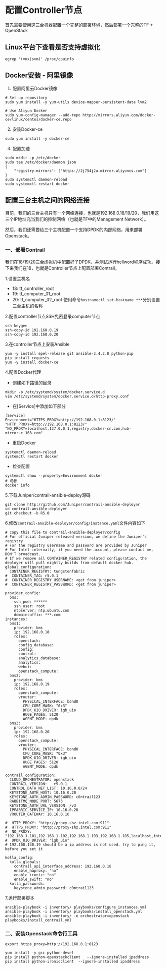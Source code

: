 # 配置Controller节点

首先需要使用这三台机器配置一个完整的部署环境，然后部署一个完整的TF + OpenStack

## Linux平台下查看是否支持虚拟化

```shell
egrep '(vmx|svm)' /proc/cpuinfo
```

## Docker安装 - 阿里镜像

1. 配置阿里云Docker镜像
```shell
# Set up repository
sudo yum install -y yum-utils device-mapper-persistent-data lvm2

# Use Aliyun Docker
sudo yum-config-manager --add-repo http://mirrors.aliyun.com/docker-ce/linux/centos/docker-ce.repo
```

2. 安装Docker-ce
```shell
sudo yum install -y docker-ce
```

3. 配置加速
```shell
sudo mkdir -p /etc/docker
sudo tee /etc/docker/daemon.json
{
  	"registry-mirrors": ["https://2j754j2u.mirror.aliyuncs.com"]
}
sudo systemctl daemon-reload
sudo systemctl restart docker
```

## 配置三台主机之间的网络连接
目前，我们的三台主机只有一个网络连接，也就是192.168.0.18/19/20，我们用这三个IP地址充当我们的控制网络（也就是TF中的Management Network）。

然后，我们还需要给三个主机配置一个支持DPDK的内部网络，用来部署Openstack。

### 一、部署Contrail

我们在18/19/20三台虚拟机中配置好了DPDK，并测试运行hellword程序成功。接下来我们在18，也就是Controller节点上配置部署Contrail。

1.设置主机名
- 18: tf_controller_root
- 19: tf_computer_01_root
- 20: tf_computer_02_root
使用命令`hostnamectl set-hostname ***`分别设置三台主机的名称

2.配置controller节点SSH免密登录computer节点
```
ssh-keygen
ssh-copy-id 192.168.0.19
ssh-copy-id 192.168.0.20
```

3.在controller节点上安装Ansible
```
yum -y install epel-release git ansible-2.4.2.0 python-pip
pip install requests
yum -y install docker-ce
```

4.配置Docker代理

- 创建如下路径的目录
```
mkdir -p /etc/systemd/system/docker.service.d
vim /etc/systemd/system/docker.service.d/http-proxy.conf
```

- 在[Service]中添加如下部分
```
[Service]
Environment="HTTPS_PROXY=http://192.168.0.1:8123/" "HTTP_PROXY=http://192.168.0.1:8123/" "NO_PROXY=localhost,127.0.0.1,registry.docker-cn.com,hub-mirror.c.163.com"
```

- 重启Docker
```
systemctl daemon-reload
systemctl restart docker
```

- 检查配置
```
systemctl show --property=Environment docker
# 或者
docker info
```


5.下载Juniper/contrail-ansible-deploy源码
```
git clone http://github.com/Juniper/contrail-ansible-deployer
cd contrail-ansible-deployer
git checkout -b R5.0
```

6.修改`contrail-ansible-deployer/config/instance.yaml`文件内容如下

```
# copy this file to contrail-ansible-deployer/config
# For official Juniper released version, we define the Juniper's registry
# For the registry username and password are provided by Juniper
# For Intel internally, if you need the account, please contact me, DON'T broadcast.
# If we remove all CONTAINER_REGISTRY related configuration, the deployer will pull nightly builds from default docker hub.
global_configuration:
  CONTAINER_REGISTRY: tungstenfabric
#  CONTAINER_TAG: r5.0.1
#  CONTAINER_REGISTRY_USERNAME: <get from juniper>
#  CONTAINER_REGISTRY_PASSWORD: <get from juniper>

provider_config:
  bms:
    ssh_pwd: ******
    ssh_user: root
    ntpserver: ntp.ubuntu.com
    domainsuffix: ***.com
instances:
  bms1:
    provider: bms
    ip: 192.168.0.18
    roles:
      openstack:
      config_database:
      config:
      control:
      analytics_database:
      analytics:
      webui:
      openstack_compute:
  bms2:
    provider: bms
    ip: 192.168.0.19
    roles:
      openstack_compute:
      vrouter:
        PHYSICAL_INTERFACE: bond0
        CPU_CORE_MASK: "0x3"
        DPDK_UIO_DRIVER: igb_uio
        HUGE_PAGES: 5120
        AGENT_MODE: dpdk
  bms3:
    provider: bms
    ip: 192.168.0.20
    roles:
      openstack_compute:
      vrouter:
        PHYSICAL_INTERFACE: bond0 
        CPU_CORE_MASK: "0x3"
        DPDK_UIO_DRIVER: igb_uio
        HUGE_PAGES: 5120
        AGENT_MODE: dpdk

contrail_configuration:
  CLOUD_ORCHESTRATOR: openstack
  CONTRAIL_VERSION:   r5.0.1
  CONTROL_DATA_NET_LIST: 10.16.0.0/24
  KEYSTONE_AUTH_HOST: 10.16.0.20
  KEYSTONE_AUTH_ADMIN_PASSWORD: c0ntrail123
  RABBITMQ_NODE_PORT: 5673
  KEYSTONE_AUTH_URL_VERSION: /v3
  IPFABRIC_SERVICE_IP: 10.16.0.20
  VROUTER_GATEWAY: 10.16.0.10

#  HTTP_PROXY: "http://proxy-shz.intel.com:911"
#  HTTPS_PROXY: "http://proxy-shz.intel.com:911"
#  NO_PROXY: "192.168.1.101,192.168.1.102,192.168.1.103,192.168.1.105,localhost,intel.com"
#  DPDK_UIO_DRIVER: "igb_uio"
# 192.168.140.19 should be a ip address is not used. try to ping it, before you set it

kolla_config:
  kolla_globals:
    contrail_api_interface_address: 192.168.0.18
    enable_haproxy: "no"
    enable_ironic: "no"
    enable_swift: "no"
  kolla_passwords:
    keystone_admin_password: c0ntrail123

```

7.运行部署脚本
```
ansible-playbook -i inventory/ playbooks/configure_instances.yml
ansible-playbook -i inventory/ playbooks/install_openstack.yml
ansible-playbook -i inventory/ -e orchestrator=openstack playbooks/install_contrail.yml
```

### 二、安装Openstack命令行工具
`export https_proxy=http://192.168.0.1:8123`

```
yum install -y gcc python-devel
pip install python-openstackclient   --ignore-installed ipaddress
pip install python-ironicclient  --ignore-installed ipaddress
```